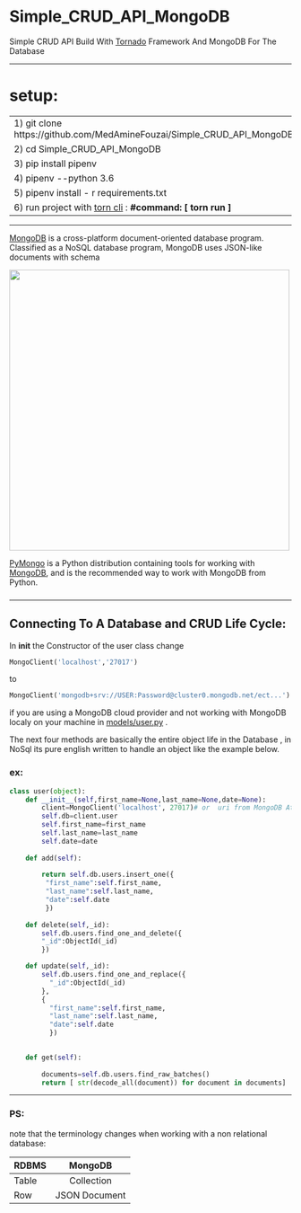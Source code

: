 # Simple_CRUD_API_MongoDB
Simple CRUD API  Build With [Tornado](https://www.tornadoweb.org/en/stable/) Framework And  MongoDB   For The Database

------------------------------------

# setup:

<table>
<tr>
<td> 1)  git clone https://github.com/MedAmineFouzai/Simple_CRUD_API_MongoDB </td>
</tr>
<tr>
<td> 2) cd Simple_CRUD_API_MongoDB </td>
</tr>
<tr>
<td> 3) pip install pipenv</td>
</tr>
</tr>
<td> 4) pipenv --python 3.6</td>
</tr>
<tr>
<td> 5) pipenv install - r requirements.txt</td>
</tr>
<tr>
  <td>
    6) run project with <a href="https://pypi.org/project/torn/">torn cli</a> : <b>#command: [ torn run ] </b>  </td>
 </tr>
</table>

-------------------------------

[MongoDB](https://www.mongodb.com/) is a cross-platform document-oriented database program. Classified as a NoSQL database program, MongoDB uses JSON-like documents with schema

<img src="https://github.com/MedAmineFouzai/Simple_CRUD_API_MongoDB/blob/master/Captures/img.jpg" width="500">

[PyMongo](https://pymongo.readthedocs.io/en/stable/) is a Python distribution containing tools for working with 
[MongoDB](https://www.mongodb.com/), and is the recommended way to work with MongoDB from Python.<h3>

-------------------------------------

## Connecting To A Database and CRUD Life Cycle:

In __init__ the Constructor  of the user class change 

```python
MongoClient('localhost','27017')
````
to

```python
MongoClient('mongodb+srv://USER:Password@cluster0.mongodb.net/ect...') 
```
if you are using a MongoDB cloud provider and not working with MongoDB localy on your machine
in [models/user.py](https://github.com/MedAmineFouzai/Simple_CRUD_API_MongoDB/blob/master/models/user.py) .

The next four methods are basically the entire object life in the Database , in NoSql its pure english written to handle an object like the example below.

### ex:

```python
class user(object):
    def __init__(self,first_name=None,last_name=None,date=None):
        client=MongoClient('localhost', 27017)# or  uri from MongoDB Atlas 
        self.db=client.user
        self.first_name=first_name
        self.last_name=last_name
        self.date=date
        
    def add(self):
    
        return self.db.users.insert_one({
         "first_name":self.first_name,
         "last_name":self.last_name,
         "date":self.date
         })
        
    def delete(self,_id):
        self.db.users.find_one_and_delete({
        "_id":ObjectId(_id)
        })

    def update(self,_id):
        self.db.users.find_one_and_replace({
          "_id":ObjectId(_id)
        },
        { 
          "first_name":self.first_name,
          "last_name":self.last_name,
          "date":self.date
          })
        

    def get(self):
        
        documents=self.db.users.find_raw_batches()
        return [ str(decode_all(document)) for document in documents]
```

-----------------------------------------

### PS:

note that the terminology changes when working with a non relational database:

| RDBMS   |      MongoDB      |
|----------|:-------------:|
| Table|  Collection |
| Row |   JSON Document  |
